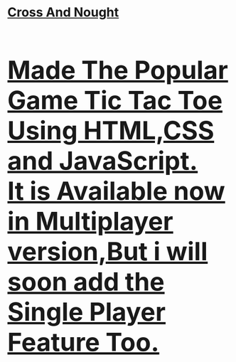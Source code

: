 <h1><u>Cross And Nought<u><h1>
<p>Made The Popular Game Tic Tac Toe Using HTML,CSS and JavaScript.<br>
It is Available now in Multiplayer version,But i will soon add the Single Player Feature Too.</p>
